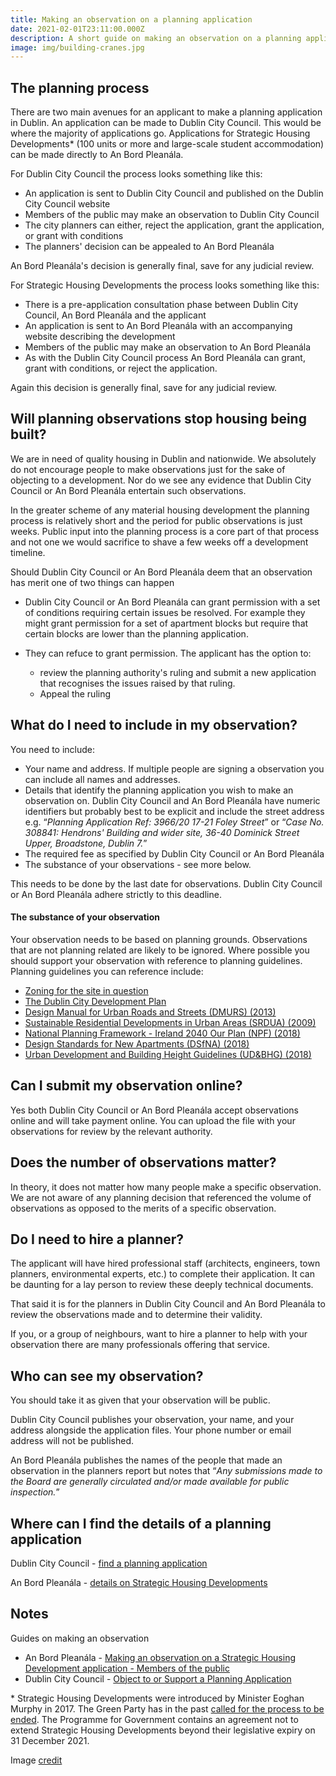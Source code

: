 ```yaml
---
title: Making an observation on a planning application
date: 2021-02-01T23:11:00.000Z
description: A short guide on making an observation on a planning application in Dublin
image: img/building-cranes.jpg
---
```

## The planning process

There are two main avenues for an applicant to make a planning application in Dublin. An application can be made to Dublin City Council. This would be where the majority of applications go. Applications for Strategic Housing Developments* (100 units or more and large-scale student accommodation) can be made directly to An Bord Pleanála.

For Dublin City Council the process looks something like this:

* An application is sent to Dublin City Council and published on the Dublin City Council website
* Members of the public may make an observation to Dublin City Council
* The city planners can either, reject the application, grant the application, or grant with conditions
* The planners' decision can be appealed to An Bord Pleanála

An Bord Pleanála's decision is generally final, save for any judicial review.

For Strategic Housing Developments the process looks something like this:

* There is a pre-application consultation phase between Dublin City Council, An Bord Pleanála and the applicant
* An application is sent to An Bord Pleanála with an accompanying website describing the development
* Members of the public may make an observation to An Bord Pleanála
* As with the Dublin City Council process An Bord Pleanála can grant, grant with conditions, or reject the application.

Again this decision is generally final, save for any judicial review.

## Will planning observations stop housing being built?

We are in need of quality housing in Dublin and nationwide. We absolutely do not encourage people to make observations just for the sake of objecting to a development. Nor do we see any evidence that Dublin City Council or An Bord Pleanála entertain such observations.

In the greater scheme of any material housing development the planning process is relatively short and the period for public observations is just weeks. Public input into the planning process is a core part of that process and not one we would sacrifice to shave a few weeks off a development timeline.

Should Dublin City Council or An Bord Pleanála deem that an observation has merit one of two things can happen

* Dublin City Council or An Bord Pleanála can grant permission with a set of conditions requiring certain issues be resolved.  For example they might grant permission for a set of apartment blocks but require that certain blocks are lower than the planning application. 
* They can refuce to grant permission. The applicant has the option to:

  * review the planning authority's ruling and submit a new application that recognises the issues raised by that ruling.
  * Appeal the ruling

## What do I need to include in my observation?

You need to include:

* Your name and address. If multiple people are signing a observation you can include all names and addresses.
* Details that identify the planning application you wish to make an observation on. Dublin City Council and An Bord Pleanála have numeric identifiers but probably best to be explicit and include the street address e.g. “*Planning Application Ref: 3966/20 17-21 Foley Street*” or “*Case No. 308841: Hendrons' Building and wider site, 36-40 Dominick Street Upper, Broadstone, Dublin 7.*”
* The required fee as specified by Dublin City Council or An Bord Pleanála
* The substance of your observations - see more below.

This needs to be done by the last date for observations. Dublin City Council or An Bord Pleanála adhere strictly to this deadline.

#### The substance of your observation

Your observation needs to be based on planning grounds. Observations that are not planning related are likely to be ignored. Where possible you should support your observation with reference to planning guidelines. Planning guidelines you can reference include:

<a name="docs"></a>
* [Zoning for the site in question](https://myplan.ie/)
* [The Dublin City Development Plan](https://www.dublincity.ie/dublin-city-development-plan-2016-2022) 
* [Design Manual for Urban Roads and Streets (DMURS) (2013)](https://www.dmurs.ie/)
* [Sustainable Residential Developments in Urban Areas (SRDUA) (2009)](https://www.gov.ie/en/publication/a9965-sustainable-residential-developments-in-urban-areas-guidelines-for-planning-authorities/)
* [National Planning Framework - Ireland 2040 Our Plan (NPF) (2018)](https://www.gov.ie/en/publication/daa56-national-planning-framework-ireland-2040-our-plan-npf-2018/)
* [Design Standards for New Apartments (DSfNA) (2018)](https://www.gov.ie/en/publication/15f0b-design-standards-for-new-apartments-dsfna-2018/)
* [Urban Development and Building Height Guidelines (UD&BHG) (2018)](https://www.gov.ie/en/publication/93d22-urban-development-and-building-height-guidelines-ud-bhg-2018/)

## Can I submit my observation online?

Yes both Dublin City Council or An Bord Pleanála accept observations online and will take payment online.  You can upload the file with your observations for review by the relevant authority.

## Does the number of observations matter?

In theory, it does not matter how many people make a specific observation. We are not aware of any planning decision that referenced the volume of observations as opposed to the merits of a specific observation.

## Do I need to hire a planner?

The applicant will have hired professional staff (architects, engineers, town planners, environmental experts, etc.) to complete their application. It can be daunting for a lay person to review these deeply technical documents.

That said it is for the planners in Dublin City Council and An Bord Pleanála to review the observations made and to determine their validity.

If you, or a group of neighbours, want to hire a planner to help with your observation there are many professionals offering that service.

## Who can see my observation?

You should take it as given that your observation will be public.

Dublin City Council publishes your observation, your name, and your address alongside the application files. Your phone number or email address will not be published.

An Bord Pleanála publishes the names of the people that made an observation in the planners report but notes that “*Any submissions made to the Board are generally circulated and/or made available for public inspection.*”

## Where can I find the details of a planning application

Dublin City Council - [find a planning application](https://www.dublincity.ie/residential/planning/planning-applications/find-planning-application)

An Bord Pleanála - [details on Strategic Housing Developments](http://www.pleanala.ie/shd/applications/index.htm)

## Notes

Guides on making an observation

* An Bord Pleanála - [Making an observation on a Strategic Housing Development application - Members of the public](http://www.pleanala.ie/shd/applications/SHD_Observation_Public.htm)
* Dublin City Council - [Object to or Support a Planning Application](https://www.dublincity.ie/residential/planning/planning-applications/object-or-support-planning-application)

\* Strategic Housing Developments were introduced by Minister Eoghan Murphy in 2017. The Green Party has in the past [called for the process to be ended](https://www.greenparty.ie/minister-should-end-strategic-housing-development-process-and-properly-resource-local-planning-authorities-instead/). The Programme for Government contains an agreement not to extend Strategic Housing Developments beyond their legislative expiry on 31 December 2021.

Image [credit](https://commons.wikimedia.org/wiki/File:THE_NORTH_WALL-AS_SEEN_FROM_SIR_JOHN_ROGERSON%27S_QUAY--158801_(49341352271).jpg)